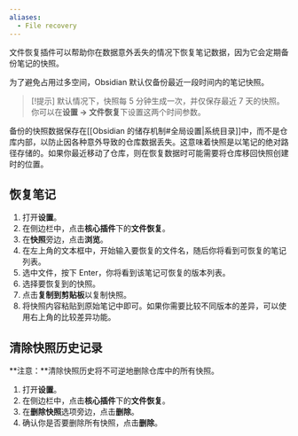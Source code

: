 ```yaml
---
aliases:
  - File recovery
---
```


文件恢复插件可以帮助你在数据意外丢失的情况下恢复笔记数据，因为它会定期备份笔记的快照。

为了避免占用过多空间，Obsidian 默认仅备份最近一段时间内的笔记快照。

> [!提示]
> 默认情况下，快照每 5 分钟生成一次，并仅保存最近 7 天的快照。你可以在**设置 → 文件恢复**下设置这两个时间参数。

备份的快照数据保存在[[Obsidian 的储存机制#全局设置|系统目录]]中，而不是仓库内部，以防止因各种意外导致的仓库数据丢失。这意味着快照是以笔记的绝对路径存储的。如果你最近移动了仓库，则在恢复数据时可能需要将仓库移回快照创建时的位置。

## 恢复笔记

1. 打开**设置**。
2. 在侧边栏中，点击**核心插件**下的**文件恢复**。
3. 在**快照**旁边，点击**浏览**。
4. 在左上角的文本框中，开始输入要恢复的文件名，随后你将看到可恢复的笔记列表。
5. 选中文件，按下 Enter，你将看到该笔记可恢复的版本列表。
6. 选择要恢复到的快照。
7. 点击**复制到剪贴板**以复制快照。
8. 将快照内容粘贴到原始笔记中即可。如果你需要比较不同版本的差异，可以使用右上角的比较差异功能。

## 清除快照历史记录

**注意：**清除快照历史将不可逆地删除仓库中的所有快照。

1. 打开**设置**。
2. 在侧边栏中，点击**核心插件**下的**文件恢复**。
3. 在**删除快照**选项旁边，点击**删除**。
4. 确认你是否要删除所有快照，点击**删除**。